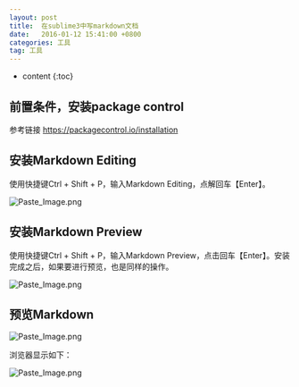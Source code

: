 ```yaml
---
layout: post
title:  在sublime3中写markdown文档
date:   2016-01-12 15:41:00 +0800
categories: 工具
tag: 工具
---
```


* content
{:toc}

## 前置条件，安装package  control
参考链接 https://packagecontrol.io/installation

## 安装Markdown Editing
使用快捷键Ctrl + Shift + P，输入Markdown Editing，点解回车【Enter】。

![Paste_Image.png](http://upload-images.jianshu.io/upload_images/845143-37acce4e6bf3990a.png)

## 安装Markdown Preview
使用快捷键Ctrl + Shift + P，输入Markdown Preview，点击回车【Enter】。安装完成之后，如果要进行预览，也是同样的操作。

![Paste_Image.png](http://upload-images.jianshu.io/upload_images/845143-36eeda34fb2bd7ff.png)

## 预览Markdown

![Paste_Image.png](http://upload-images.jianshu.io/upload_images/845143-b8348d1a01dbb672.png)

浏览器显示如下：

![Paste_Image.png](http://upload-images.jianshu.io/upload_images/845143-0a66c812ac8712dd.png)